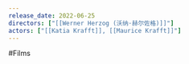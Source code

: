 ```yaml
---
release_date: 2022-06-25
directors: ["[[Werner Herzog (沃纳·赫尔佐格)]]"]
actors: ["[[Katia Krafft]], [[Maurice Krafft]]"]
---
```

#Films 
